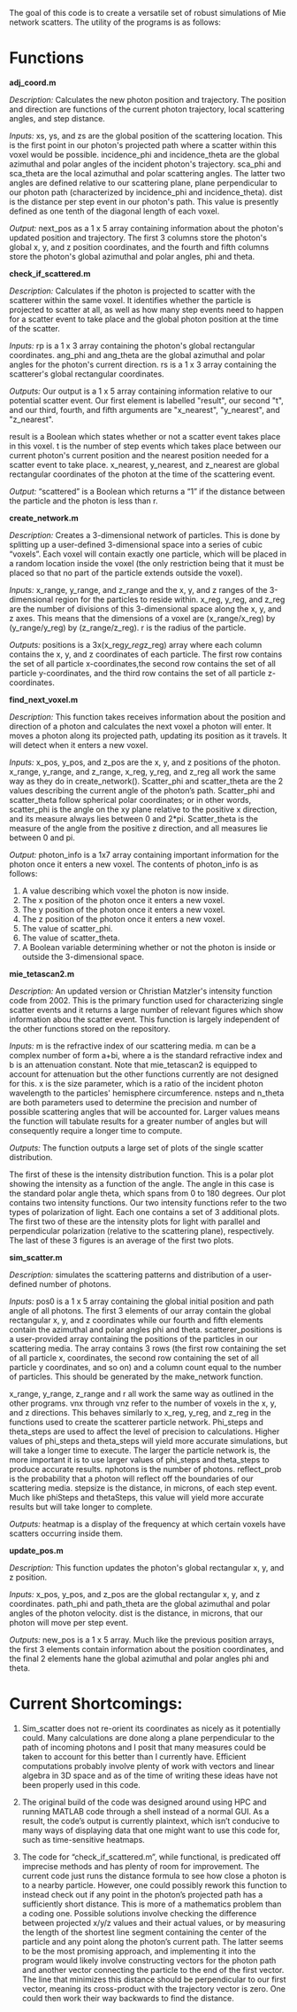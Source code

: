 The goal of this code is to create a versatile set of robust simulations of Mie network scatters. The utility of the programs is as follows:

# Functions 

**adj_coord.m**

*Description:*
Calculates the new photon position and trajectory. The position and direction are functions of the current photon trajectory, local scattering angles, and step distance.

*Inputs:*
xs, ys, and zs are the global position of the scattering location. This is the first point in our photon's projected path where a scatter within this voxel would be possible. incidence_phi and incidence_theta are the global azimuthal and polar angles of the incident photon's trajectory. sca_phi and sca_theta are the local azimuthal and polar scattering angles. The latter two angles are defined relative to our scattering plane, plane perpendicular to our photon path (characterized by incidence_phi and incidence_theta). dist is the distance per step event in our photon's path. This value is presently defined as one tenth of the diagonal length of each voxel.

*Output:*
next_pos as a 1 x 5 array containing information about the photon's updated position and trajectory. The first 3 columns store the photon's global x, y, and z position coordinates, and the fourth and fifth columns store the photon's global azimuthal and polar angles, phi and theta.

**check_if_scattered.m**

*Description:*
Calculates if the photon is projected to scatter with the scatterer within the same voxel. It identifies whether the particle is projected to scatter at all, as well as how many step events need to happen for a scatter event to take place and the global photon position at the time of the scatter.

*Inputs:*
rp is a 1 x 3 array containing the photon's global rectangular coordinates. ang_phi and ang_theta are the global azimuthal and polar angles for the photon's current direction. rs is a 1 x 3 array containing the scatterer's global rectangular coordinates.

*Outputs:*
Our output is a 1 x 5 array containing information relative to our potential scatter event. Our first element is labelled "result", our second "t", and our third, fourth, and fifth arguments are "x_nearest", "y_nearest", and "z_nearest". 

result is a Boolean which states whether or not a scatter event takes place in this voxel. t is the number of step events which takes place between our current photon's current position and the nearest position needed for a scatter event to take place. x_nearest, y_nearest, and z_nearest are global rectangular coordinates of the photon at the time of the scattering event.



*Output:*
“scattered” is a Boolean which returns a “1” if the distance between the particle and the photon is less than r.

**create_network.m**


*Description:*
Creates a 3-dimensional network of particles. This is done by splitting up a user-defined 3-dimensional space into a series of cubic “voxels”. Each voxel will contain exactly one particle, which will be placed in a random location inside the voxel (the only restriction being that it must be placed so that no part of the particle extends outside the voxel).

*Inputs:*
x_range, y_range, and z_range and the x, y, and z ranges of the 3-dimensional region for the particles to reside within. x_reg, y_reg, and z_reg are the number of divisions of this 3-dimensional space along the x, y, and z axes. This means that the dimensions of a voxel are (x_range/x_reg) by (y_range/y_reg) by (z_range/z_reg). r is the radius of the particle.


*Outputs:*
positions is a 3x(x_reg*y_reg*z_reg) array where each column contains the x, y, and z coordinates of each particle. The first row contains the set of all particle x-coordinates,the second row contains the set of all particle y-coordinates, and the third row contains the set of all particle z-coordinates. 


**find_next_voxel.m**

*Description:* This function takes receives information about the position and direction of a photon and calculates the next voxel a photon will enter. It moves a photon along its projected path, updating its position as it travels. It will detect when it enters a new voxel.

*Inputs:*
x_pos, y_pos, and z_pos are the x, y, and z positions of the photon. x_range, y_range, and z_range, x_reg, y_reg, and z_reg all work the same way as they do in create_network(). Scatter_phi and scatter_theta are the 2 values describing the current angle of the photon’s path. Scatter_phi and scatter_theta follow spherical polar coordinates; or in other words, scatter_phi is the angle on the xy plane relative to the positive x direction, and its measure always lies between 0 and 2*pi. Scatter_theta is the measure of the angle from the positive z direction, and all measures lie between 0 and pi.

*Output:*
photon_info is a 1x7 array containing important information for the photon once it enters a new voxel. The contents of photon_info is as follows:
1.	A value describing which voxel the photon is now inside.
2.	The x position of the photon once it enters a new voxel.
3.	The y position of the photon once it enters a new voxel.
4.	The z position of the photon once it enters a new voxel.
5.	The value of scatter_phi.
6.	The value of scatter_theta.
7.	A Boolean variable determining whether or not the photon is inside or outside the 3-dimensional space.

**mie_tetascan2.m**

*Description:* An updated version or Christian Matzler's intensity function code from 2002. This is the primary function used for characterizing single scatter events and it returns a large number of relevant figures which show information abou the scatter event. This function is largely independent of the other functions stored on the repository.

*Inputs:* m is the refractive index of our scattering media. m can be a complex number of form a+bi, where a is the standard refractive index and b is an attenuation constant. Note that mie_tetascan2 is equipped to account for attenuation but the other functions currently are not designed for this. x is the size parameter, which is a ratio of the incident photon wavelength to the particles' hemisphere circumference. nsteps and n_theta are both parameters used to determine the precision and number of possible scattering angles that will be accounted for. Larger values means the function will tabulate results for a greater number of angles but will consequently require a longer time to compute.

*Outputs:* The function outputs a large set of plots of the single scatter distribution.

The first of these is the intensity distribution function. This is a polar plot showing the intensity as a function of the angle. The angle in this case is the standard polar angle theta, which spans from 0 to 180 degrees. Our plot contains two intensity functions. Our two intensity functions refer to the two types of polarization of light. Each one contains a set of 3 additional plots. The first two of these are the intensity plots for light with parallel and perpendicular polarization (relative to the scattering plane), respectively. The last of these 3 figures is an average of the first two plots.




**sim_scatter.m**

*Description:*
simulates the scattering patterns and distribution of a user-defined number of photons.

*Inputs:*
pos0 is a 1 x 5 array containing the global initial position and path angle of all photons. The first 3 elements of our array contain the global rectangular x, y, and z coordinates while our fourth and fifth elements contain the azimuthal and polar angles phi and theta. scatterer_positions is a user-provided array containing the positions of the particles in our scattering media. The array contains 3 rows (the first row containing the set of all particle x, coordinates, the second row containing the set of all particle y coordinates, and so on) and a column count equal to the number of particles. This should be generated by the make_network function.

x_range, y_range, z_range and r all work the same way as outlined in the other programs. vnx through vnz refer to the number of voxels in the x, y, and z directions. This behaves similarly to x_reg, y_reg, and z_reg in the functions used to create the scatterer particle network. Phi_steps and theta_steps are used to affect the level of precision to calculations. Higher values of phi_steps and theta_steps will yield more accurate simulations, but will take a longer time to execute. The larger the particle network is, the more important it is to use larger values of phi_steps and theta_steps to produce accurate results. nphotons is the number of photons. reflect_prob is the probability that a photon will reflect off the boundaries of our scattering media. stepsize is the distance, in microns, of each step event. Much like phiSteps and thetaSteps, this value will yield more accurate results but will take longer to complete.

*Outputs:*
heatmap is a display of the frequency at which certain voxels have scatters occurring inside them. 

**update_pos.m**

*Description:*
This function updates the photon's global rectangular x, y, and z position.

*Inputs:*
x_pos, y_pos, and z_pos are the global rectangular x, y, and z coordinates. path_phi and path_theta are the global azimuthal and polar angles of the photon velocity. dist is the distance, in microns, that our photon will move per step event.

*Outputs:*
new_pos is a 1 x 5 array. Much like the previous position arrays, the first 3 elements contain information about the position coordinates, and the final 2 elements hane the global azimuthal and polar angles phi and theta.


# Current Shortcomings:
1. Sim_scatter does not re-orient its coordinates as nicely as it potentially could. Many calculations are done along a plane perpendicular to the path of incoming photons and I posit that many measures could be taken to account for this better than I currently have. Efficient computations probably involve plenty of work with vectors and linear algebra in 3D space and as of the time of writing these
ideas have not been properly used in this code.

2. The original build of the code was designed around using HPC and running MATLAB code through a shell instead of a normal GUI. As a result, the code’s output is currently plaintext, which isn’t conducive to many ways of displaying data that one might want to use this code for, such as time-sensitive heatmaps.


3. The code for “check_if_scattered.m”, while functional, is predicated off imprecise methods and has plenty of room for improvement. The current code just runs the distance formula to see how close a photon is to a nearby particle. However, one could possibly rework this function to instead check out if any point in the photon’s projected path has a sufficiently short distance. This is more of a mathematics problem than a coding one. Possible solutions involve checking the difference between projected x/y/z values and their actual values, or by measuring the length of the shortest line segment containing the center of the particle and any point along the photon’s current path. The latter seems to be the most promising approach, and implementing it into the program would likely involve constructing vectors for the photon path and another vector connecting the particle to the end of the first vector. The line that minimizes this distance should be perpendicular to our first vector, meaning its cross-product with the trajectory vector is zero. One could then work their way backwards to find the distance.